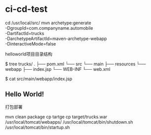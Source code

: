 # ci-cd-test
cd /usr/local/src/
mvn archetype:generate \
-DgroupId=com.companyname.automobile \
-DartifactId=trucks \
-DarchetypeArtifactId=maven-archetype-webapp \
-DinteractiveMode=false

helloworld项目目录结构

$ tree trucks/
.
├── pom.xml
└── src
    └── main
        ├── resources
        └── webapp
            ├── index.jsp
            └── WEB-INF
                └── web.xml


$ cat src/main/webapp/index.jsp
<html>
<body>
<h2>Hello World!</h2>
</body>
</html>

打包部署

mvn clean package
cp tartge
cp target/trucks.war /usr/local/tomcat/webapps/
/usr/local/tomcat/bin/shutdown.sh
/usr/local/tomcat/bin/startup.sh
